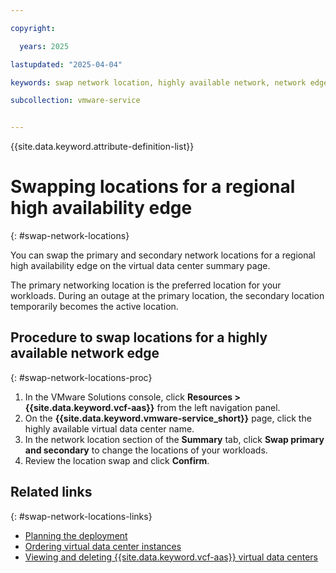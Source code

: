 ```yaml
---

copyright:

  years: 2025

lastupdated: "2025-04-04"

keywords: swap network location, highly available network, network edge, regional high availability

subcollection: vmware-service


---
```


{{site.data.keyword.attribute-definition-list}}

# Swapping locations for a regional high availability edge
{: #swap-network-locations}

You can swap the primary and secondary network locations for a regional high availability edge on the virtual data center summary page.

The primary networking location is the preferred location for your workloads. During an outage at the primary location, the secondary location temporarily becomes the active location.

## Procedure to swap locations for a highly available network edge
{: #swap-network-locations-proc}

1. In the VMware Solutions console, click **Resources > {{site.data.keyword.vcf-aas}}** from the left navigation panel.
2. On the **{{site.data.keyword.vmware-service_short}}** page, click the highly available virtual data center name.
3. In the network location section of the **Summary** tab, click **Swap primary and secondary** to change the locations of your workloads.
4. Review the location swap and click **Confirm**.

## Related links
{: #swap-network-locations-links}

* [Planning the deployment](/docs/vmware-service?topic=vmware-service-tenant-plan-deploy)
* [Ordering virtual data center instances](/docs/vmware-service?topic=vmware-service-vdc-adding)
* [Viewing and deleting {{site.data.keyword.vcf-aas}} virtual data centers](/docs/vmware-service?topic=vmware-service-tenant-viewing-vdc)
